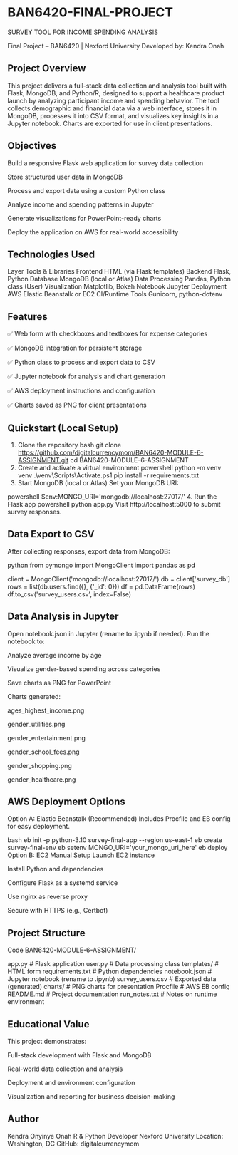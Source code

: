 # BAN6420-FINAL-PROJECT
SURVEY TOOL FOR INCOME SPENDING ANALYSIS

Final Project – BAN6420 | Nexford University Developed by: Kendra Onah

## Project Overview
This project delivers a full-stack data collection and analysis tool built with Flask, MongoDB, and Python/R, designed to support a healthcare product launch by analyzing participant income and spending behavior. The tool collects demographic and financial data via a web interface, stores it in MongoDB, processes it into CSV format, and visualizes key insights in a Jupyter notebook. Charts are exported for use in client presentations.
## Objectives
Build a responsive Flask web application for survey data collection

Store structured user data in MongoDB

Process and export data using a custom Python class

Analyze income and spending patterns in Jupyter

Generate visualizations for PowerPoint-ready charts

Deploy the application on AWS for real-world accessibility

## Technologies Used
Layer	Tools & Libraries
Frontend	HTML (via Flask templates)
Backend	Flask, Python
Database	MongoDB (local or Atlas)
Data Processing	Pandas, Python class (User)
Visualization	Matplotlib, Bokeh
Notebook	Jupyter
Deployment	AWS Elastic Beanstalk or EC2
CI/Runtime Tools	Gunicorn, python-dotenv

 ## Features
✅ Web form with checkboxes and textboxes for expense categories

✅ MongoDB integration for persistent storage

✅ Python class to process and export data to CSV

✅ Jupyter notebook for analysis and chart generation

✅ AWS deployment instructions and configuration

✅ Charts saved as PNG for client presentations

## Quickstart (Local Setup)
1. Clone the repository
bash
git clone https://github.com/digitalcurrencymom/BAN6420-MODULE-6-ASSIGNMENT.git
cd BAN6420-MODULE-6-ASSIGNMENT
2. Create and activate a virtual environment
powershell
python -m venv venv
.\venv\Scripts\Activate.ps1
pip install -r requirements.txt
3. Start MongoDB (local or Atlas)
Set your MongoDB URI:

powershell
$env:MONGO_URI='mongodb://localhost:27017/'
4. Run the Flask app
powershell
python app.py
Visit http://localhost:5000 to submit survey responses.

 ## Data Export to CSV
After collecting responses, export data from MongoDB:

python
from pymongo import MongoClient
import pandas as pd

client = MongoClient('mongodb://localhost:27017/')
db = client['survey_db']
rows = list(db.users.find({}, {'_id': 0}))
df = pd.DataFrame(rows)
df.to_csv('survey_users.csv', index=False)


## Data Analysis in Jupyter
Open notebook.json in Jupyter (rename to .ipynb if needed). Run the notebook to:

Analyze average income by age

Visualize gender-based spending across categories

Save charts as PNG for PowerPoint

Charts generated:

ages_highest_income.png

gender_utilities.png

gender_entertainment.png

gender_school_fees.png

gender_shopping.png

gender_healthcare.png

## AWS Deployment Options
Option A: Elastic Beanstalk (Recommended)
Includes Procfile and EB config for easy deployment.

bash
eb init -p python-3.10 survey-final-app --region us-east-1
eb create survey-final-env
eb setenv MONGO_URI='your_mongo_uri_here'
eb deploy
Option B: EC2 Manual Setup
Launch EC2 instance

Install Python and dependencies

Configure Flask as a systemd service

Use nginx as reverse proxy

Secure with HTTPS (e.g., Certbot)

## Project Structure
Code
BAN6420-MODULE-6-ASSIGNMENT/

 app.py                  # Flask application
 user.py                 # Data processing class
 templates/              # HTML form
requirements.txt        # Python dependencies
notebook.json           # Jupyter notebook (rename to .ipynb)
survey_users.csv        # Exported data (generated)
charts/                 # PNG charts for presentation
Procfile                # AWS EB config
README.md               # Project documentation
run_notes.txt           # Notes on runtime environment

##  Educational Value
This project demonstrates:

Full-stack development with Flask and MongoDB

Real-world data collection and analysis

Deployment and environment configuration

Visualization and reporting for business decision-making

 ## Author
Kendra Onyinye Onah 
R & Python Developer 
Nexford University Location: Washington, DC 
GitHub: digitalcurrencymom
